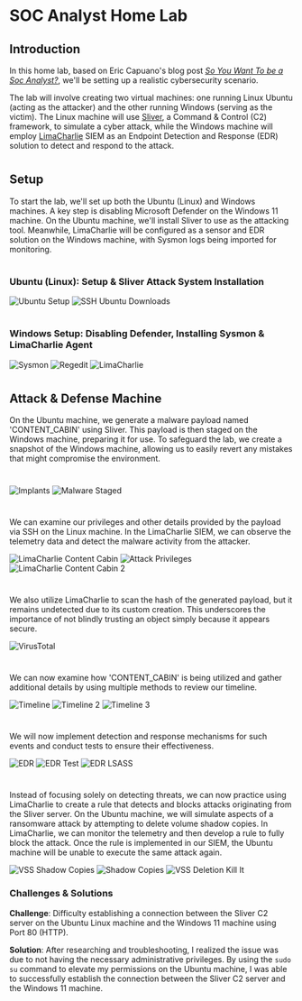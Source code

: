 # SOC Analyst Home Lab
## Introduction
In this home lab, based on Eric Capuano's blog post [*So You Want To be a Soc Analyst?*](https://blog.ecapuano.com/p/so-you-want-to-be-a-soc-analyst-intro?utm_campaign=post&utm_medium=web), we'll be setting up a realistic cybersecurity scenario. 

The lab will involve creating two virtual machines: one running Linux Ubuntu (acting as the attacker) and the other running Windows (serving as the victim). The Linux machine will use [Sliver](https://github.com/BishopFox/sliver/wiki), a Command & Control (C2) framework, to simulate a cyber attack, while the Windows machine will employ [LimaCharlie](https://limacharlie.io/) SIEM as an Endpoint Detection and Response (EDR) solution to detect and respond to the attack.

#

## Setup
To start the lab, we'll set up both the Ubuntu (Linux) and Windows machines. A key step is disabling Microsoft Defender on the Windows 11 machine. On the Ubuntu machine, we'll install Sliver to use as the attacking tool. Meanwhile, LimaCharlie will be configured as a sensor and EDR solution on the Windows machine, with Sysmon logs being imported for monitoring.

#

### Ubuntu (Linux): Setup & Sliver Attack System Installation

![Ubuntu Setup](https://github.com/user-attachments/assets/79269741-b9c0-46b9-b47c-575b860b944f)
![SSH Ubuntu Downloads](https://github.com/user-attachments/assets/e72b3240-e700-4740-ac7b-c4813be6de6f)

#

### Windows Setup: Disabling Defender, Installing Sysmon & LimaCharlie Agent

![Sysmon](https://github.com/user-attachments/assets/526d51e1-0ad8-42c8-9e4a-a17dd63a96bc)
![Regedit](https://github.com/user-attachments/assets/9bcb2acb-54a3-4188-ac27-a8d2ba0403ad)
![LimaCharlie](https://github.com/user-attachments/assets/b212d810-e7f5-40ca-a42f-a8fd7039523b)

#

## Attack & Defense Machine
On the Ubuntu machine, we generate a malware payload named 'CONTENT_CABIN' using Sliver. This payload is then staged on the Windows machine, preparing it for use. To safeguard the lab, we create a snapshot of the Windows machine, allowing us to easily revert any mistakes that might compromise the environment.

#

![Implants](https://github.com/user-attachments/assets/8a48095c-e7fb-401c-b75a-fa29f66640e4)
![Malware Staged](https://github.com/user-attachments/assets/8fb7861c-2078-4494-861f-d5d1af7fcc4f)

#

We can examine our privileges and other details provided by the payload via SSH on the Linux machine. In the LimaCharlie SIEM, we can observe the telemetry data and detect the malware activity from the attacker.

![LimaCharlie Content Cabin](https://github.com/user-attachments/assets/d8cb0975-2503-46ed-a764-22ba46f6a9f8)
![Attack Privileges](https://github.com/user-attachments/assets/bfdea9d5-591c-4d09-b0e7-98f013ec8124)
![LimaCharlie Content Cabin 2](https://github.com/user-attachments/assets/d04cf9de-9aa7-4566-946a-4f946cf751f2)

#

We also utilize LimaCharlie to scan the hash of the generated payload, but it remains undetected due to its custom creation. This underscores the importance of not blindly trusting an object simply because it appears secure.

![VirusTotal](https://github.com/user-attachments/assets/ea10f337-4a62-47e2-a39a-f579f3302fe5)

#

We can now examine how 'CONTENT_CABIN' is being utilized and gather additional details by using multiple methods to review our timeline.

![Timeline](https://github.com/user-attachments/assets/9a92d1cd-4577-4ab6-9c2f-d18457518d58)
![Timeline 2](https://github.com/user-attachments/assets/b224e95a-2feb-45fa-9900-b0fdf21094b2)
![Timeline 3](https://github.com/user-attachments/assets/0d209389-acde-4ba3-b278-aa8ade77d5b5)

#

We will now implement detection and response mechanisms for such events and conduct tests to ensure their effectiveness.

![EDR](https://github.com/user-attachments/assets/37a561ee-8b0f-4357-a565-bccfbf42b830)
![EDR Test](https://github.com/user-attachments/assets/18de7da4-4523-4c2e-b7f1-bb76da3a0a83)
![EDR LSASS](https://github.com/user-attachments/assets/f97b6412-02b5-4cb0-be42-fdbbe99217cf)

#

Instead of focusing solely on detecting threats, we can now practice using LimaCharlie to create a rule that detects and blocks attacks originating from the Sliver server. On the Ubuntu machine, we will simulate aspects of a ransomware attack by attempting to delete volume shadow copies. In LimaCharlie, we can monitor the telemetry and then develop a rule to fully block the attack. Once the rule is implemented in our SIEM, the Ubuntu machine will be unable to execute the same attack again.

![VSS Shadow Copies](https://github.com/user-attachments/assets/23d07831-d024-440e-9903-96e06b561f16)
![Shadow Copies](https://github.com/user-attachments/assets/bb351529-757a-498f-b28e-2fc2770d79fa)
![VSS Deletion Kill It](https://github.com/user-attachments/assets/312474d0-92f2-4979-a551-19c921d5df35)

### Challenges & Solutions

**Challenge**: Difficulty establishing a connection between the Sliver C2 server on the Ubuntu Linux machine and the Windows 11 machine using Port 80 (HTTP).

**Solution**: After researching and troubleshooting, I realized the issue was due to not having the necessary administrative privileges. By using the `sudo su` command to elevate my permissions on the Ubuntu machine, I was able to successfully establish the connection between the Sliver C2 server and the Windows 11 machine.

